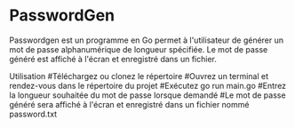 # PasswordGen


Passwordgen est un programme en Go permet à l'utilisateur de générer un mot de passe alphanumérique de longueur spécifiée. 
Le mot de passe généré est affiché à l'écran et enregistré dans un fichier.

Utilisation
#Téléchargez ou clonez le répertoire
#Ouvrez un terminal et rendez-vous dans le répertoire du projet
#Exécutez go run main.go
#Entrez la longueur souhaitée du mot de passe lorsque demandé
#Le mot de passe généré sera affiché à l'écran et enregistré dans un fichier nommé password.txt
